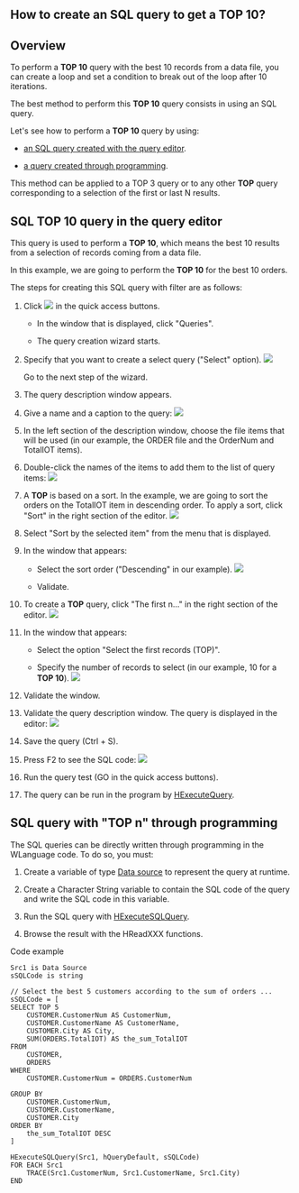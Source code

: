 
## How to create an SQL query to get a TOP 10?
			

<a name="NOTE1"></a>
<a name="NOTE1_1"></a>


## Overview
<a name="overview_ELTTEXTE000146"></a>
To perform a **TOP 10** query with the best 10 records from a data file, you can create a loop and set a condition to break out of the loop after 10 iterations. 

The best method to perform this **TOP 10** query consists in using an SQL query.

Let's see how to perform a **TOP 10** query by using: 

- [an SQL query created with the query editor](#NOTE2_1).

- [a query created through programming](#NOTE3_1). 




This method can be applied to a TOP 3 query or to any other **TOP** query corresponding to a selection of the first or last N results.

<a name="NOTE2"></a>
<a name="NOTE2_1"></a>


## SQL TOP 10 query in the query editor
<a name="sql_top_10_query_the_query_editor_ELTTEXTE000170"></a>
This query is used to perform a **TOP 10**, which means the best 10 results from a selection of records coming from a data file. 

In this example, we are going to perform the **TOP 10** for the best 10 orders.

The steps for creating this SQL query with filter are as follows: 

1. Click ![](https://doc.pcsoft.fr/en-US/images/image.awp?langid=3&name=ico_nouveau.gif)
 in the quick access buttons. 

	- In the window that is displayed, click "Queries". 

	- The query creation wizard starts.




2. Specify that you want to create a select query ("Select" option). 
![](https://doc.pcsoft.fr/en-US/images/image.awp?langid=3&name=CLF_Requ%EAte_TOP10%20-%20HC%20N%B0001.gif&type=thumb)

	Go to the next step of the wizard.

3. The query description window appears.

4. Give a name and a caption to the query: 
![](https://doc.pcsoft.fr/en-US/images/image.awp?langid=3&name=CLF_Requ%EAte_TOP10%20-%20HC%20N%B0002.gif&type=thumb)


5. In the left section of the description window, choose the file items that will be used (in our example, the ORDER file and the OrderNum and TotalIOT items). 

6. Double-click the names of the items to add them to the list of query items: 
![](https://doc.pcsoft.fr/en-US/images/image.awp?langid=3&name=CLF_Requ%EAte_TOP10%20-%20HC%20N%B0003.gif)


7. A **TOP** is based on a sort. In the example, we are going to sort the orders on the TotalIOT item in descending order. To apply a sort, click "Sort" in the right section of the editor.
![](https://doc.pcsoft.fr/en-US/images/image.awp?langid=3&name=CLF_Requ%EAte_TOP10%20-%20HC%20N%B0004.gif)


8. Select "Sort by the selected item" from the menu that is displayed. 

9. In the window that appears: 

	- Select the sort order ("Descending" in our example). 
![](https://doc.pcsoft.fr/en-US/images/image.awp?langid=3&name=CLF_Requ%EAte_TOP10%20-%20HC%20N%B0005.gif)


	- Validate. 

10. To create a **TOP** query, click "The first n..." in the right section of the editor.
![](https://doc.pcsoft.fr/en-US/images/image.awp?langid=3&name=CLF_Requ%EAte_TOP10%20-%20HC%20N%B0003%201.gif)


11. In the window that appears: 

	- Select the option "Select the first records (TOP)".

	- Specify the number of records to select (in our example, 10 for a **TOP 10**). 
![](https://doc.pcsoft.fr/en-US/images/image.awp?langid=3&name=CLF_Requ%EAte_TOP10%20-%20HC%20N%B0006.gif)





12. Validate the window. 

13. Validate the query description window. The query is displayed in the editor: 
![](https://doc.pcsoft.fr/en-US/images/image.awp?langid=3&name=CLF_Requ%EAte_TOP10%20-%20HC%20N%B0007.gif)


14. Save the query (Ctrl + S). 

15. Press F2 to see the SQL code: 
![](https://doc.pcsoft.fr/en-US/images/image.awp?langid=3&name=CLF_Requ%EAte_TOP10%20-%20HC%20N%B0008.gif)


16. Run the query test (GO in the quick access buttons). 

17. The query can be run in the program by [HExecuteQuery](../WDLang4/3044080.md). 




<a name="NOTE3"></a>
<a name="NOTE3_1"></a>


## SQL query with "TOP n" through programming
<a name="sql_query_with_top_through_programming_ELTTEXTE000194"></a>
The SQL queries can be directly written through programming in the WLanguage code. To do so, you must: 

1. Create a variable of type [Data source](../WDLang4/1514053.md) to represent the query at runtime. 

2. Create a Character String variable to contain the SQL code of the query and write the SQL code in this variable. 

3. Run the SQL query with [HExecuteSQLQuery](../WDLang4/3044084.md).

4. Browse the result with the HReadXXX functions.




Code example


```wl
Src1 is Data Source
sSQLCode is string

// Select the best 5 customers according to the sum of orders ...
sSQLCode = [
SELECT TOP 5 
	CUSTOMER.CustomerNum AS CustomerNum,
	CUSTOMER.CustomerName AS CustomerName,
	CUSTOMER.City AS City,
	SUM(ORDERS.TotalIOT) AS the_sum_TotalIOT
FROM 
	CUSTOMER,	
	ORDERS
WHERE 
	CUSTOMER.CustomerNum = ORDERS.CustomerNum

GROUP BY 
	CUSTOMER.CustomerNum,
	CUSTOMER.CustomerName,
	CUSTOMER.City
ORDER BY 
	the_sum_TotalIOT DESC
]

HExecuteSQLQuery(Src1, hQueryDefault, sSQLCode)
FOR EACH Src1
	TRACE(Src1.CustomerNum, Src1.CustomerName, Src1.City)
END
```



